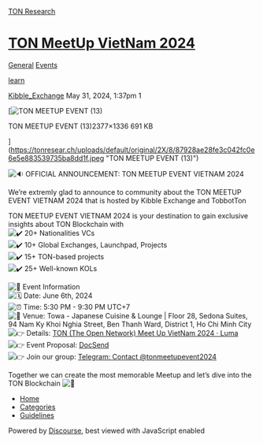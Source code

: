 [TON Research](/)

# [TON MeetUp VietNam 2024](/t/ton-meetup-vietnam-2024/19649)

[General](/c/general/events/6)  [Events](/c/general/events/6) 

[learn](https://tonresear.ch/tag/learn)

    

[Kibble\_Exchange](https://tonresear.ch/u/Kibble_Exchange)   May 31, 2024, 1:37pm  1

[![TON MEETUP EVENT (13)](https://tonresear.ch/uploads/default/optimized/2X/8/87928ae28fe3c042fc0e6e5e883539735ba8dd1f_2_690x387.jpeg)

TON MEETUP EVENT (13)2377×1336 691 KB

](https://tonresear.ch/uploads/default/original/2X/8/87928ae28fe3c042fc0e6e5e883539735ba8dd1f.jpeg "TON MEETUP EVENT (13)")

![:sound:](https://tonresear.ch/images/emoji/twitter/sound.png?v=12 ":sound:") OFFICIAL ANNOUNCEMENT: TON MEETUP EVENT VIETNAM 2024

We’re extremly glad to announce to community about the TON MEETUP EVENT VIETNAM 2024 that is hosted by Kibble Exchange and TobbotTon

TON MEETUP EVENT VIETNAM 2024 is your destination to gain exclusive insights about TON Blockchain with  
![:heavy_check_mark:](https://tonresear.ch/images/emoji/twitter/heavy_check_mark.png?v=12 ":heavy_check_mark:") 20+ Nationalities VCs  
![:heavy_check_mark:](https://tonresear.ch/images/emoji/twitter/heavy_check_mark.png?v=12 ":heavy_check_mark:") 10+ Global Exchanges, Launchpad, Projects  
![:heavy_check_mark:](https://tonresear.ch/images/emoji/twitter/heavy_check_mark.png?v=12 ":heavy_check_mark:") 15+ TON-based projects  
![:heavy_check_mark:](https://tonresear.ch/images/emoji/twitter/heavy_check_mark.png?v=12 ":heavy_check_mark:") 25+ Well-known KOLs

![:pushpin:](https://tonresear.ch/images/emoji/twitter/pushpin.png?v=12 ":pushpin:") Event Information  
![:spiral_calendar:](https://tonresear.ch/images/emoji/twitter/spiral_calendar.png?v=12 ":spiral_calendar:") Date: June 6th, 2024  
![:alarm_clock:](https://tonresear.ch/images/emoji/twitter/alarm_clock.png?v=12 ":alarm_clock:") Time: 5:30 PM - 9:30 PM UTC+7  
![:round_pushpin:](https://tonresear.ch/images/emoji/twitter/round_pushpin.png?v=12 ":round_pushpin:") Venue: Towa - Japanese Cuisine & Lounge | Floor 28, Sedona Suites, 94 Nam Ky Khoi Nghia Street, Ben Thanh Ward, District 1, Ho Chi Minh City  
![:point_right:](https://tonresear.ch/images/emoji/twitter/point_right.png?v=12 ":point_right:") Details: [TON (The Open Network) Meet Up VietNam 2024 · Luma](https://lu.ma/yq0zj6no)  
![:point_right:](https://tonresear.ch/images/emoji/twitter/point_right.png?v=12 ":point_right:") Event Proposal: [DocSend](https://docsend.com/view/6a8ck4wcuuv3793a)  
![:point_right:](https://tonresear.ch/images/emoji/twitter/point_right.png?v=12 ":point_right:") Join our group: [Telegram: Contact @tonmeetupevent2024](https://t.me/tonmeetupevent2024)

Together we can create the most memorable Meetup and let’s dive into the TON Blockchain ![:rocket:](https://tonresear.ch/images/emoji/twitter/rocket.png?v=12 ":rocket:")

 

*   [Home](/)
*   [Categories](/categories)
*   [Guidelines](/guidelines)

Powered by [Discourse](https://www.discourse.org), best viewed with JavaScript enabled